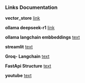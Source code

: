 
### Links Documentation

**vector_store** [link](https://python.langchain.com/api_reference/core/vectorstores/langchain_core.vectorstores.in_memory.InMemoryVectorStore.html)

**ollama deepseek-r1** [link](https://ollama.com/library/deepseek-r1)

**ollama langchain embbeddings** [text](https://python.langchain.com/docs/integrations/text_embedding/ollama/)

**streamlit** [text](https://pypi.org/project/streamlit/)

**Groq- Langchain** [text](https://python.langchain.com/v0.1/docs/integrations/chat/groq/)

**FastApi Structure** [text](https://fastapi.tiangolo.com/tutorial/bigger-applications/)

**youtube** [text](https://www.youtube.com/watch?v=M6vZ6b75p9k&t=821s)